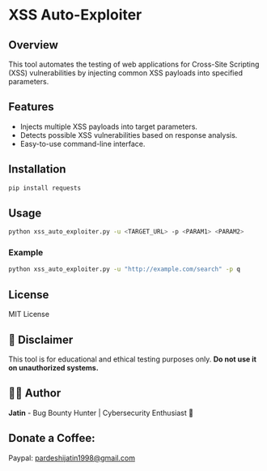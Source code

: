 # XSS Auto-Exploiter

## Overview
This tool automates the testing of web applications for Cross-Site Scripting (XSS) vulnerabilities by injecting common XSS payloads into specified parameters.

## Features
- Injects multiple XSS payloads into target parameters.
- Detects possible XSS vulnerabilities based on response analysis.
- Easy-to-use command-line interface.

## Installation
```bash
pip install requests
```

## Usage
```bash
python xss_auto_exploiter.py -u <TARGET_URL> -p <PARAM1> <PARAM2>
```

### Example
```bash
python xss_auto_exploiter.py -u "http://example.com/search" -p q
```

## License
MIT License

## 📜 Disclaimer
This tool is for educational and ethical testing purposes only. **Do not use it on unauthorized systems.**

## 👨‍💻 Author
**Jatin** - Bug Bounty Hunter | Cybersecurity Enthusiast 🚀


## Donate a Coffee:
Paypal: pardeshijatin1998@gmail.com
